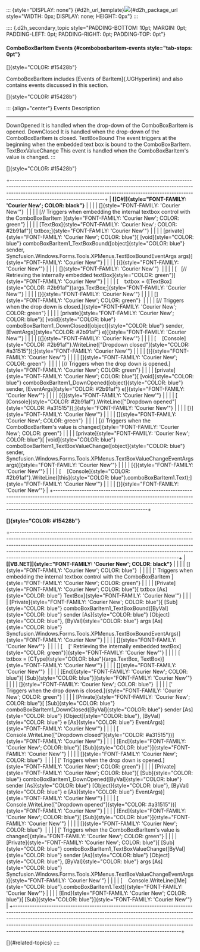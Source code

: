 ::: {style="DISPLAY: none"}
[](ms-xhelp:///?Id=d2h_url_template){#d2h_url_template}![](!package_url!){#d2h_package_url style="WIDTH: 0px; DISPLAY: none; HEIGHT: 0px"}
:::

:::: {.d2h_secondary_topic style="PADDING-BOTTOM: 10pt; MARGIN: 0pt; PADDING-LEFT: 0pt; PADDING-RIGHT: 0pt; PADDING-TOP: 0pt"}
#### ComboBoxBarItem Events {#comboboxbaritem-events style="tab-stops: 0pt"}

[]{style="COLOR: #15428b"} 

ComboBoxBarItem includes [Events of BarItem]{.UGHyperlink} and also contains events discussed in this section.

[]{style="COLOR: #15428b"} 

::: {align="center"}
  Events               Description
  -------------------- -------------------------------------------------------------------------------------------------
  DownOpened           It is handled when the drop-down of the ComboBoxBarItem is opened.
  DownClosed           It is handled when the drop-down of the ComboBoxBarItem is closed.
  TextBoxBound         The event triggers at the beginning when the embedded text box is bound to the ComboBoxBarItem.
  TextBoxValueChange   This event is handled when the ComboBoxBarItem\'s value is changed.
:::

[]{style="COLOR: #15428b"} 

+---------------------------------------------------------------------------------------------------------------------------------------------------------------------------------------------------------------------------------------------------------------------------------+
| **[\[C#\]]{style="FONT-FAMILY: 'Courier New'; COLOR: black"}**                                                                                                                                                                                                                  |
|                                                                                                                                                                                                                                                                                 |
| []{style="FONT-FAMILY: 'Courier New'"}                                                                                                                                                                                                                                          |
|                                                                                                                                                                                                                                                                                 |
| [// Triggers when embedding the internal textbox control with the ComboBoxBarItem ]{style="FONT-FAMILY: 'Courier New'; COLOR: green"}                                                                                                                                           |
|                                                                                                                                                                                                                                                                                 |
| [TextBox]{style="FONT-FAMILY: 'Courier New'; COLOR: #2b91af"}[ txtbox;]{style="FONT-FAMILY: 'Courier New'"}                                                                                                                                                                     |
|                                                                                                                                                                                                                                                                                 |
| [private]{style="FONT-FAMILY: 'Courier New'; COLOR: blue"}[ [void]{style="COLOR: blue"} comboBoxBarItem1_TextBoxBound([object]{style="COLOR: blue"} sender, Syncfusion.Windows.Forms.Tools.XPMenus.TextBoxBoundEventArgs args)]{style="FONT-FAMILY: 'Courier New'"}             |
|                                                                                                                                                                                                                                                                                 |
| [{]{style="FONT-FAMILY: 'Courier New'"}                                                                                                                                                                                                                                         |
|                                                                                                                                                                                                                                                                                 |
| []{style="FONT-FAMILY: 'Courier New'"}                                                                                                                                                                                                                                          |
|                                                                                                                                                                                                                                                                                 |
| [   [// Retrieving the internally embedded textBox]{style="COLOR: green"}]{style="FONT-FAMILY: 'Courier New'"}                                                                                                                                                                  |
|                                                                                                                                                                                                                                                                                 |
| [    txtbox = ([TextBox]{style="COLOR: #2b91af"})args.TextBox;]{style="FONT-FAMILY: 'Courier New'"}                                                                                                                                                                             |
|                                                                                                                                                                                                                                                                                 |
| [}]{style="FONT-FAMILY: 'Courier New'"}                                                                                                                                                                                                                                         |
|                                                                                                                                                                                                                                                                                 |
| []{style="FONT-FAMILY: 'Courier New'; COLOR: green"}                                                                                                                                                                                                                            |
|                                                                                                                                                                                                                                                                                 |
| [// Triggers when the drop down is closed.]{style="FONT-FAMILY: 'Courier New'; COLOR: green"}                                                                                                                                                                                   |
|                                                                                                                                                                                                                                                                                 |
| [private]{style="FONT-FAMILY: 'Courier New'; COLOR: blue"}[ [void]{style="COLOR: blue"} comboBoxBarItem1_DownClosed([object]{style="COLOR: blue"} sender, [EventArgs]{style="COLOR: #2b91af"} e)]{style="FONT-FAMILY: 'Courier New'"}                                           |
|                                                                                                                                                                                                                                                                                 |
| [{]{style="FONT-FAMILY: 'Courier New'"}                                                                                                                                                                                                                                         |
|                                                                                                                                                                                                                                                                                 |
| [    [Console]{style="COLOR: #2b91af"}.WriteLine([\"Dropdown closed\"]{style="COLOR: #a31515"});]{style="FONT-FAMILY: 'Courier New'"}                                                                                                                                           |
|                                                                                                                                                                                                                                                                                 |
| [}]{style="FONT-FAMILY: 'Courier New'"}                                                                                                                                                                                                                                         |
|                                                                                                                                                                                                                                                                                 |
| []{style="FONT-FAMILY: 'Courier New'; COLOR: green"}                                                                                                                                                                                                                            |
|                                                                                                                                                                                                                                                                                 |
| [// Triggers when the drop down is opened.]{style="FONT-FAMILY: 'Courier New'; COLOR: green"}                                                                                                                                                                                   |
|                                                                                                                                                                                                                                                                                 |
| [private]{style="FONT-FAMILY: 'Courier New'; COLOR: blue"}[ [void]{style="COLOR: blue"} comboBoxBarItem1_DownOpened([object]{style="COLOR: blue"} sender, [EventArgs]{style="COLOR: #2b91af"} e)]{style="FONT-FAMILY: 'Courier New'"}                                           |
|                                                                                                                                                                                                                                                                                 |
| [{]{style="FONT-FAMILY: 'Courier New'"}                                                                                                                                                                                                                                         |
|                                                                                                                                                                                                                                                                                 |
| [    [Console]{style="COLOR: #2b91af"}.WriteLine([\"Dropdown opened\"]{style="COLOR: #a31515"});]{style="FONT-FAMILY: 'Courier New'"}                                                                                                                                           |
|                                                                                                                                                                                                                                                                                 |
| [}]{style="FONT-FAMILY: 'Courier New'"}                                                                                                                                                                                                                                         |
|                                                                                                                                                                                                                                                                                 |
| []{style="FONT-FAMILY: 'Courier New'; COLOR: green"}                                                                                                                                                                                                                            |
|                                                                                                                                                                                                                                                                                 |
| [// Triggers when the ComboBoxBarItem\'s value is changed]{style="FONT-FAMILY: 'Courier New'; COLOR: green"}                                                                                                                                                                    |
|                                                                                                                                                                                                                                                                                 |
| [private]{style="FONT-FAMILY: 'Courier New'; COLOR: blue"}[ [void]{style="COLOR: blue"} comboBoxBarItem1_TextBoxValueChange([object]{style="COLOR: blue"} sender, Syncfusion.Windows.Forms.Tools.XPMenus.TextBoxValueChangeEventArgs args)]{style="FONT-FAMILY: 'Courier New'"} |
|                                                                                                                                                                                                                                                                                 |
| [{]{style="FONT-FAMILY: 'Courier New'"}                                                                                                                                                                                                                                         |
|                                                                                                                                                                                                                                                                                 |
| [    [Console]{style="COLOR: #2b91af"}.WriteLine([this]{style="COLOR: blue"}.comboBoxBarItem1.Text);]{style="FONT-FAMILY: 'Courier New'"}                                                                                                                                       |
|                                                                                                                                                                                                                                                                                 |
| [}]{style="FONT-FAMILY: 'Courier New'"}                                                                                                                                                                                                                                         |
+---------------------------------------------------------------------------------------------------------------------------------------------------------------------------------------------------------------------------------------------------------------------------------+

**[]{style="COLOR: #15428b"}** 

+----------------------------------------------------------------------------------------------------------------------------------------------------------------------------------------------------------------------------------------------------------------------------------------------------------------------------------------------------------------------------------------------+
| **[\[VB.NET\]]{style="FONT-FAMILY: 'Courier New'; COLOR: black"}**                                                                                                                                                                                                                                                                                                                           |
|                                                                                                                                                                                                                                                                                                                                                                                              |
| []{style="FONT-FAMILY: 'Courier New'; COLOR: blue"}                                                                                                                                                                                                                                                                                                                                          |
|                                                                                                                                                                                                                                                                                                                                                                                              |
| [\' Triggers when embedding the internal textbox control with the ComboBoxBarItem ]{style="FONT-FAMILY: 'Courier New'; COLOR: green"}                                                                                                                                                                                                                                                        |
|                                                                                                                                                                                                                                                                                                                                                                                              |
| [Private]{style="FONT-FAMILY: 'Courier New'; COLOR: blue"}[ txtbox [As]{style="COLOR: blue"} TextBox]{style="FONT-FAMILY: 'Courier New'"}                                                                                                                                                                                                                                                    |
|                                                                                                                                                                                                                                                                                                                                                                                              |
| [Private]{style="FONT-FAMILY: 'Courier New'; COLOR: blue"}[ [Sub]{style="COLOR: blue"} comboBoxBarItem1_TextBoxBound([ByVal]{style="COLOR: blue"} sender [As]{style="COLOR: blue"} [Object]{style="COLOR: blue"}, [ByVal]{style="COLOR: blue"} args [As]{style="COLOR: blue"} Syncfusion.Windows.Forms.Tools.XPMenus.TextBoxBoundEventArgs)]{style="FONT-FAMILY: 'Courier New'"}             |
|                                                                                                                                                                                                                                                                                                                                                                                              |
| []{style="FONT-FAMILY: 'Courier New'"}                                                                                                                                                                                                                                                                                                                                                       |
|                                                                                                                                                                                                                                                                                                                                                                                              |
| [    [\' Retrieving the internally embedded textBox]{style="COLOR: green"}]{style="FONT-FAMILY: 'Courier New'"}                                                                                                                                                                                                                                                                              |
|                                                                                                                                                                                                                                                                                                                                                                                              |
| [    txtbox = [CType]{style="COLOR: blue"}(args.TextBox, TextBox)]{style="FONT-FAMILY: 'Courier New'"}                                                                                                                                                                                                                                                                                       |
|                                                                                                                                                                                                                                                                                                                                                                                              |
| []{style="FONT-FAMILY: 'Courier New'"}                                                                                                                                                                                                                                                                                                                                                       |
|                                                                                                                                                                                                                                                                                                                                                                                              |
| [End]{style="FONT-FAMILY: 'Courier New'; COLOR: blue"}[ [Sub]{style="COLOR: blue"}]{style="FONT-FAMILY: 'Courier New'"}                                                                                                                                                                                                                                                                      |
|                                                                                                                                                                                                                                                                                                                                                                                              |
| []{style="FONT-FAMILY: 'Courier New'; COLOR: blue"}                                                                                                                                                                                                                                                                                                                                          |
|                                                                                                                                                                                                                                                                                                                                                                                              |
| [\' Triggers when the drop down is closed.]{style="FONT-FAMILY: 'Courier New'; COLOR: green"}                                                                                                                                                                                                                                                                                                |
|                                                                                                                                                                                                                                                                                                                                                                                              |
| [Private]{style="FONT-FAMILY: 'Courier New'; COLOR: blue"}[ [Sub]{style="COLOR: blue"} comboBoxBarItem1_DownClosed([ByVal]{style="COLOR: blue"} sender [As]{style="COLOR: blue"} [Object]{style="COLOR: blue"}, [ByVal]{style="COLOR: blue"} e [As]{style="COLOR: blue"} EventArgs)]{style="FONT-FAMILY: 'Courier New'"}                                                                     |
|                                                                                                                                                                                                                                                                                                                                                                                              |
| [    Console.WriteLine([\"Dropdown closed\"]{style="COLOR: #a31515"})]{style="FONT-FAMILY: 'Courier New'"}                                                                                                                                                                                                                                                                                   |
|                                                                                                                                                                                                                                                                                                                                                                                              |
| [End]{style="FONT-FAMILY: 'Courier New'; COLOR: blue"}[ [Sub]{style="COLOR: blue"}]{style="FONT-FAMILY: 'Courier New'"}                                                                                                                                                                                                                                                                      |
|                                                                                                                                                                                                                                                                                                                                                                                              |
| []{style="FONT-FAMILY: 'Courier New'; COLOR: blue"}                                                                                                                                                                                                                                                                                                                                          |
|                                                                                                                                                                                                                                                                                                                                                                                              |
| [\' Triggers when the drop down is opened.]{style="FONT-FAMILY: 'Courier New'; COLOR: green"}                                                                                                                                                                                                                                                                                                |
|                                                                                                                                                                                                                                                                                                                                                                                              |
| [Private]{style="FONT-FAMILY: 'Courier New'; COLOR: blue"}[ [Sub]{style="COLOR: blue"} comboBoxBarItem1_DownOpened([ByVal]{style="COLOR: blue"} sender [As]{style="COLOR: blue"} [Object]{style="COLOR: blue"}, [ByVal]{style="COLOR: blue"} e [As]{style="COLOR: blue"} EventArgs)]{style="FONT-FAMILY: 'Courier New'"}                                                                     |
|                                                                                                                                                                                                                                                                                                                                                                                              |
| [    Console.WriteLine([\"Dropdown opened\"]{style="COLOR: #a31515"})]{style="FONT-FAMILY: 'Courier New'"}                                                                                                                                                                                                                                                                                   |
|                                                                                                                                                                                                                                                                                                                                                                                              |
| [End]{style="FONT-FAMILY: 'Courier New'; COLOR: blue"}[ [Sub]{style="COLOR: blue"}]{style="FONT-FAMILY: 'Courier New'"}                                                                                                                                                                                                                                                                      |
|                                                                                                                                                                                                                                                                                                                                                                                              |
| []{style="FONT-FAMILY: 'Courier New'; COLOR: blue"}                                                                                                                                                                                                                                                                                                                                          |
|                                                                                                                                                                                                                                                                                                                                                                                              |
| [\' Triggers when the ComboBoxBarItem\'s value is changed]{style="FONT-FAMILY: 'Courier New'; COLOR: green"}                                                                                                                                                                                                                                                                                 |
|                                                                                                                                                                                                                                                                                                                                                                                              |
| [Private]{style="FONT-FAMILY: 'Courier New'; COLOR: blue"}[ [Sub]{style="COLOR: blue"} comboBoxBarItem1_TextBoxValueChange([ByVal]{style="COLOR: blue"} sender [As]{style="COLOR: blue"} [Object]{style="COLOR: blue"}, [ByVal]{style="COLOR: blue"} args [As]{style="COLOR: blue"} Syncfusion.Windows.Forms.Tools.XPMenus.TextBoxValueChangeEventArgs)]{style="FONT-FAMILY: 'Courier New'"} |
|                                                                                                                                                                                                                                                                                                                                                                                              |
| [    Console.WriteLine([Me]{style="COLOR: blue"}.comboBoxBarItem1.Text)]{style="FONT-FAMILY: 'Courier New'"}                                                                                                                                                                                                                                                                                 |
|                                                                                                                                                                                                                                                                                                                                                                                              |
| [End]{style="FONT-FAMILY: 'Courier New'; COLOR: blue"}[ [Sub]{style="COLOR: blue"}]{style="FONT-FAMILY: 'Courier New'"}                                                                                                                                                                                                                                                                      |
+----------------------------------------------------------------------------------------------------------------------------------------------------------------------------------------------------------------------------------------------------------------------------------------------------------------------------------------------------------------------------------------------+

[]{#related-topics}
::::
